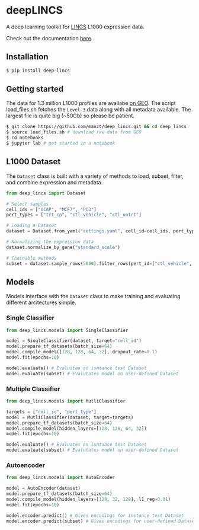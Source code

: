 # deepLINCS

A deep learning toolkit for [LINCS](http://www.lincsproject.org/) L1000 expression data.

Check out the documentation [here](https://deep-lincs.readthedocs.io/en/latest/).

## Installation
```bash
$ pip install deep-lincs
```

## Getting started
The data for 1.3 million L1000 profiles are availabe [on GEO](https://www.ncbi.nlm.nih.gov/geo/query/acc.cgi?acc=GSE92742). The script load_files.sh fetches the `Level 3` data along with all metadata available. The largest file is quite big (~50Gb) so please be patient.

```bash
$ git clone https://github.com/manzt/deep_lincs.git && cd deep_lincs
$ source load_files.sh # download raw data from GEO
$ cd notebooks 
$ jupyter lab # get started in a notebook 
```

## L1000 Dataset
The `Dataset` class is built with a variety of methods to load, subset, filter, and combine expression and metadata. 
```python
from deep_lincs import Dataset

# Select samples 
cell_ids = ["VCAP", "MCF7", "PC3"]
pert_types = ["trt_cp", "ctl_vehicle", "ctl_untrt"]

# Loading a Dataset
dataset = Dataset.from_yaml("settings.yaml", cell_id=cell_ids, pert_type=pert_types)

# Normalizing the expression data
dataset.normalize_by_gene("standard_scale")

# Chainable methods
subset = dataset.sample_rows(5000).filter_rows(pert_id=["ctl_vehicle", "ctl_untrt"])
```

## Models
Models interface with the `Dataset` class to make training and evaluating different arcitectures simple.


### Single Classifier

```python
from deep_lincs.models import SingleClassifier

model = SingleClassifier(dataset, target="cell_id")
model.prepare_tf_datasets(batch_size=64)
model.compile_model([128, 128, 64, 32], dropout_rate=0.1)
model.fit(epochs=10)

model.evaluate() # Evaluates on isntance test Dataset
model.evaluate(subset) # Evalutates model on user-defined Dataset
```

### Multiple Classifier

```python
from deep_lincs.models import MutliClassifier

targets = ["cell_id", "pert_type"]
model = MutliClassifier(dataset, target=targets)
model.prepare_tf_datasets(batch_size=64)
model.compile_model(hidden_layers=[128, 128, 64, 32])
model.fit(epochs=10)

model.evaluate() # Evaluates on isntance test Dataset
model.evaluate(subset) # Evalutates model on user-defined Dataset
```

### Autoencoder

```python
from deep_lincs.models import AutoEncoder

model = AutoEncoder(dataset)
model.prepare_tf_datasets(batch_size=64)
model.compile_model(hidden_layers=[128, 32, 128], l1_reg=0.01)
model.fit(epochs=10)

model.encoder.predict() # Gives encodings for instance test Dataset
model.encoder.predict(subset) # Gives encodings for user-defined Dataset
```
